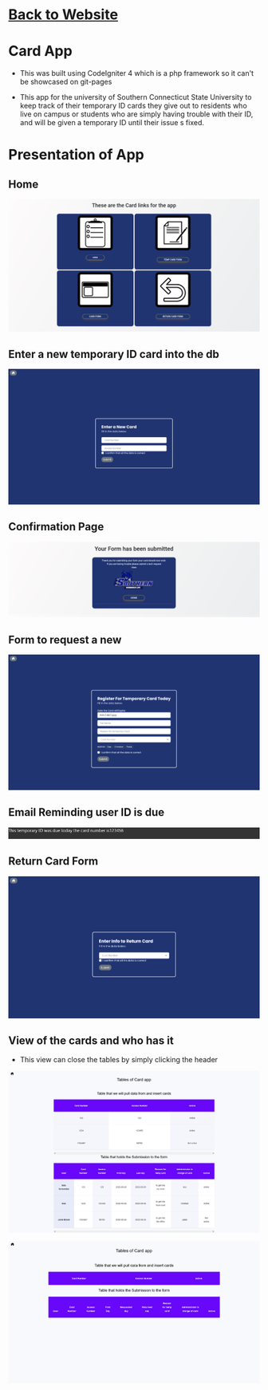 # [Back to Website](../index.html)
# Card App
- This was built using CodeIgniter 4 which is a php framework so it can't be showcased on git-pages

- This app for the university of Southern Connecticut State University to keep track of their temporary ID cards they give out to residents who live on campus or students who are simply having trouble with their ID, and will be given a temporary ID until their issue s fixed.

# Presentation of App

## Home
![Home](Presentation/Home.png)

## Enter a new temporary ID card into the db
![Card Form](Presentation/Card%20Form.png)

## Confirmation Page
![Confirmation Page](Presentation/Confirmation.png)


## Form to request a new
![Temp Card Form](Presentation/Temporary%20Card%20Form.png)

## Email Reminding user ID is due
![Email](Presentation/email.png)

## Return Card Form
![Return card form](Presentation/return%20form.png)

## View of the cards and who has it
- This view can close the tables by simply clicking the header

![View Cards](Presentation/View%20Cards.png)

![Tables hidden](Presentation/View%20Cards%20Hidden.png)